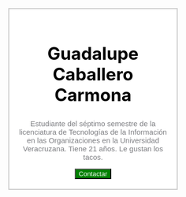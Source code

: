 <!DOCTYPE html>
<html>
<head>
	<meta charset="utf-8">
	<meta name="viewport" content="width=device-width, initial-scale=1">
	<title>Tarjeta de Perfil</title>
	<style>
		div.tarjeta{
			width: 300px;
			min-height: 150px;
			padding: 20px;
			border: 2px solid #ccc;
			box-shadow: opx 4px 8px rgba(0,0,0,0.2);
			margin: 0 auto;
			background-color: #fff;
			text-align: center;
		}
		h2{
			color: black;
			font-size: 35px;
		}
		p{
			color: #7c7d81;
			font-size: 15px;
			font-family: Arial;
		}
		button{
			background-color: green;
			color: white;
		}
		button:hover{
			background-color: #0a51f3;
		}
	</style>
</head>
<body>
	<div class="tarjeta">
		<h2>Guadalupe Caballero Carmona</h2>
		<p>Estudiante del séptimo semestre de la licenciatura de Tecnologías de la Información en las Organizaciones en la Universidad Veracruzana. Tiene 21 años. Le gustan los tacos.</p>
		<button>Contactar</button>
	</div>
</body>
</html>
